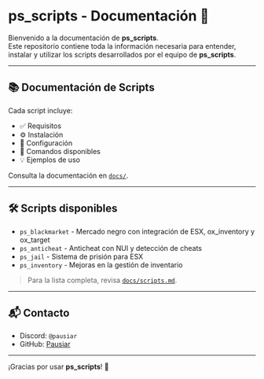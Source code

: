 # ps_scripts - Documentación 🚀

Bienvenido a la documentación de **ps_scripts**.  
Este repositorio contiene toda la información necesaria para entender, instalar y utilizar los scripts desarrollados por el equipo de **ps_scripts**.

---

## 📚 Documentación de Scripts

Cada script incluye:

* ✅ Requisitos
* ⚙️ Instalación
* 🔧 Configuración
* 📝 Comandos disponibles
* 💡 Ejemplos de uso

Consulta la documentación en [`docs/`](./docs).

---

## 🛠 Scripts disponibles

* `ps_blackmarket` - Mercado negro con integración de ESX, ox_inventory y ox_target
* `ps_anticheat` - Anticheat con NUI y detección de cheats
* `ps_jail` - Sistema de prisión para ESX
* `ps_inventory` - Mejoras en la gestión de inventario

> Para la lista completa, revisa [`docs/scripts.md`](./docs/scripts.md).

---

## 📬 Contacto

* Discord: `@pausiar`  
* GitHub: [Pausiar](https://github.com/Pausiar)

---

¡Gracias por usar **ps_scripts**! 🎉
